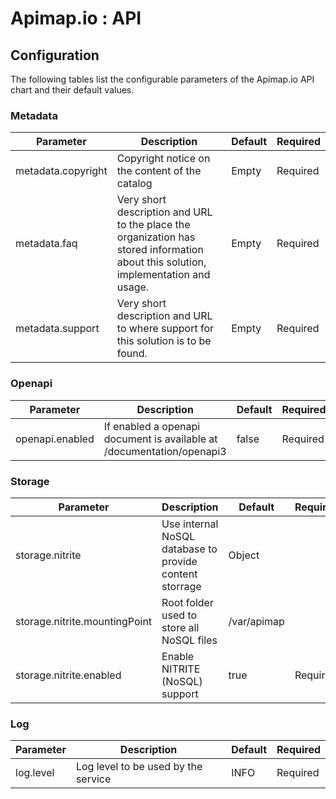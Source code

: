 # Apimap.io : API

## Configuration

The following tables list the configurable parameters of the Apimap.io API chart and their default values.

### Metadata

| Parameter                         | Description                          | Default                                   | Required |
| --------------------------------- | ------------------------------------ | ----------------------------------------- | -------- |
| metadata.copyright                | Copyright notice on the content of the catalog | Empty | Required |
| metadata.faq                      | Very short description and URL to the place the organization has stored information about this solution, implementation and usage. | Empty | Required |
| metadata.support                  | Very short description and URL to where support for this solution is to be found. | Empty | Required |

### Openapi

| Parameter                         | Description                          | Default                                   | Required |
| --------------------------------- | ------------------------------------ | ----------------------------------------- | -------- |
| openapi.enabled                   | If enabled a openapi document is available at <base url>/documentation/openapi3 | false | Required |

### Storage

| Parameter                         | Description                          | Default                                   | Required |
| --------------------------------- | ------------------------------------ | ----------------------------------------- | -------- |
| storage.nitrite                   | Use internal NoSQL database to provide content storrage | Object |
| storage.nitrite.mountingPoint     | Root folder used to store all NoSQL files | /var/apimap |
| storage.nitrite.enabled           | Enable NITRITE (NoSQL) support | true | Required |

### Log

| Parameter                         | Description                          | Default                                   | Required |
| --------------------------------- | ------------------------------------ | ----------------------------------------- | -------- |
| log.level                         | Log level to be used by the service  | INFO | Required
